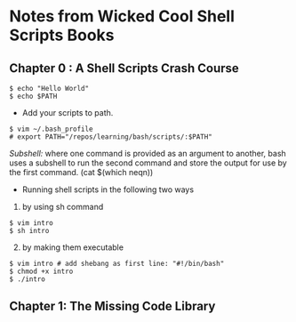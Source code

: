 # Notes from Wicked Cool Shell Scripts Books

## Chapter 0 : A Shell Scripts Crash Course


```shell
$ echo "Hello World"
$ echo $PATH
```

* Add your scripts to path.

```shell
$ vim ~/.bash_profile
# export PATH="/repos/learning/bash/scripts/:$PATH"
```

*Subshell:* where one command is provided as an argument to another, bash uses a
subshell to run the second command and store the output for use by the first
command. (cat $(which neqn))

* Running shell scripts in the following two ways

1. by using sh command

```shell
$ vim intro
$ sh intro
```

2. by making them executable

```shell
$ vim intro # add shebang as first line: "#!/bin/bash"
$ chmod +x intro
$ ./intro
```

## Chapter 1: The Missing Code Library
